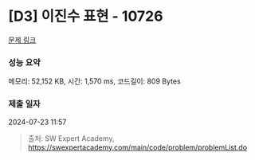 # [D3] 이진수 표현 - 10726 

[문제 링크](https://swexpertacademy.com/main/code/problem/problemDetail.do?contestProbId=AXRSXf_a9qsDFAXS) 

### 성능 요약

메모리: 52,152 KB, 시간: 1,570 ms, 코드길이: 809 Bytes

### 제출 일자

2024-07-23 11:57



> 출처: SW Expert Academy, https://swexpertacademy.com/main/code/problem/problemList.do